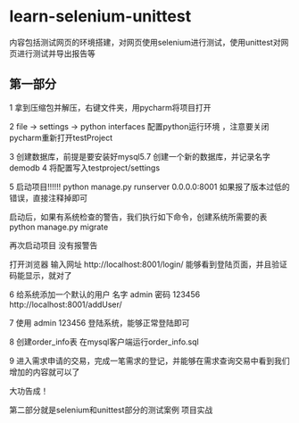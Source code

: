 # learn-selenium-unittest
内容包括测试网页的环境搭建，对网页使用selenium进行测试，使用unittest对网页进行测试并导出报告等

## 第一部分
1 拿到压缩包并解压，右键文件夹，用pycharm将项目打开

2 file -> settings -> python interfaces 配置python运行环境 ，注意要关闭pycharm重新打开testProject

3 创建数据库，前提是要安装好mysql5.7 创建一个新的数据库，并记录名字 demodb
4 将配置写入testproject/settings

5 启动项目!!!!!!
python manage.py runserver 0.0.0.0:8001
如果报了版本过低的错误，直接注释掉即可

启动后，如果有系统检查的警告，我们执行如下命令，创建系统所需要的表
python manage.py migrate

再次启动项目 没有报警告

  打开浏览器 输入网址 http://localhost:8001/login/ 能够看到登陆页面，并且验证码能显示，就对了
  

6 给系统添加一个默认的用户 名字 admin 密码 123456
http://localhost:8001/addUser/

7 使用 admin 123456 登陆系统，能够正常登陆即可

8 创建order_info表 在mysql客户端运行order_info.sql

9 进入需求申请的交易，完成一笔需求的登记，并能够在需求查询交易中看到我们增加的内容就可以了

大功告成！

第二部分就是selenium和unittest部分的测试案例
项目实战


